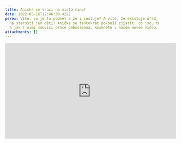 ```yaml
---
title: Anička se vrací na místo činu!
date: 2022-06-16T12:46:30.422Z
perex: Víte, co je to podnět a že i cestuje? A víte, že existuje úřad, který má
  na starosti jen děti? Anička se tentokrát pokouší zjistit, co jsou to ty ÚŘADY
  a jak s nimi souvisí práce ombudsmana. Koukněte v našem novém videu.
attachments: []
---
```

<iframe width="560" height="315" src="https://www.youtube.com/embed/8wPzjwGk72M" title="YouTube video player" frameborder="0" allow="accelerometer; autoplay; clipboard-write; encrypted-media; gyroscope; picture-in-picture" allowfullscreen></iframe>